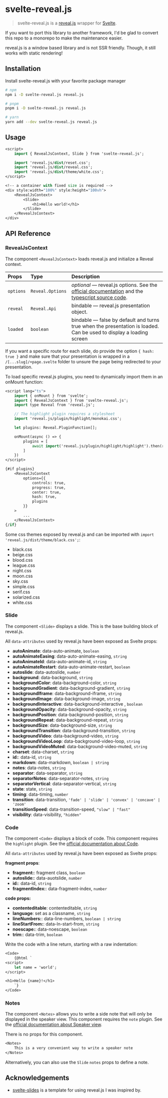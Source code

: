 # svelte-reveal.js

> svelte-reveal.js is a [reveal.js](https://revealjs.com/) wrapper for [Svelte](https://svelte.dev/).

If you want to port this library to another framework, I'd be glad to convert this repo to a monorepo to make the maintenance easier.

reveal.js is a window based library and is not SSR friendly. Though, it still works with static rendering!

## Installation

Install svelte-reveal.js with your favorite package manager

```bash
# npm
npm i -D svelte-reveal.js reveal.js
```

```bash
# pnpm
pnpm i -D svelte-reveal.js reveal.js
```

```bash
# yarn
yarn add --dev svelte-reveal.js reveal.js
```

## Usage

```sv
<script>
	import { RevealJsContext, Slide } from 'svelte-reveal.js';

	import 'reveal.js/dist/reset.css';
	import 'reveal.js/dist/reveal.css';
	import 'reveal.js/dist/theme/white.css';
</script>

<!-- a container with fixed size is required -->
<div style:width="100%" style:height="100vh">
	<RevealJsContext>
		<Slide>
			<h1>Hello world!</h1>
		</Slide>
	</RevealJsContext>
</div>
```

## API Reference

### RevealJsContext

The component `<RevealJsContext>` loads reveal.js and initialize a Reveal context.

| Props     | Type             | Description                                                                                                                                                                                                            |
| :-------- | :--------------- | :--------------------------------------------------------------------------------------------------------------------------------------------------------------------------------------------------------------------- |
| `options` | `Reveal.Options` | _optional_ — reveal.js options. See the [official documentation](https://revealjs.com/config/) and the [typescript source code](https://github.com/kwatanwa17/DefinitelyTyped/blob/master/types/reveal.js/index.d.ts). |
| `reveal` | `Reveal.Api` | bindable — reveal.js presentation object. |
| `loaded` | `boolean` | bindable — false by default and turns true when the presentation is loaded. Can be used to display  a loading screen |

If you want a specific route for each slide, do provide the option `{ hash: true }` and make sure that your presentation is wrapped in a `/[...slug]/+page.svelte` folder to unsure the page being redirected to your presentation.

To load specific reveal.js plugins, you need to dynamically import them in an onMount function:

```sv
<script lang="ts">
	import { onMount } from 'svelte';
	import { RevealJsContext } from 'svelte-reveal.js';
	import type Reveal from 'reveal.js';

	// The highlight plugin requires a stylesheet
	import 'reveal.js/plugin/highlight/monokai.css';

	let plugins: Reveal.PluginFunction[];

	onMount(async () => {
		plugins = [
			await import('reveal.js/plugin/highlight/highlight').then(res => res.default)
		]
	})
</script>

{#if plugins}
	<RevealJsContext
		options={{
			controls: true,
			progress: true,
			center: true,
			hash: true,
			plugins
		}}
	>
		...
	</RevealJsContext>
{/if}
```

Some css themes exposed by reveal.js and can be imported with `import 'reveal.js/dist/theme/black.css';`:

- black.css
- beige.css
- blood.css
- league.css
- night.css
- moon.css
- sky.css
- simple.css
- serif.css
- solarized.css
- white.css

### Slide

The component `<Slide>` displays a slide. This is the base building block of reveal.js.

All `data-attributes` used by reveal.js have been exposed as Svelte props:

- **autoAnimate**: data-auto-animate, `boolean`
- **autoAnimateEasing**: data-auto-animate-easing, `string`
- **autoAnimateId**: data-auto-animate-id, `string`
- **autoAnimateRestart**: data-auto-animate-restart, `boolean`
- **autoslide**: data-autoslide, `number`
- **background**: data-background, `string`
- **backgroundColor**: data-background-color, `string`
- **backgroundGradient**: data-background-gradient, `string`
- **backgroundIframe**: data-background-iframe, `string`
- **backgroundImage**: data-background-image, `string`
- **backgroundInteractive**: data-background-interactive , `boolean`
- **backgroundOpacity**: data-background-opacity, `string`
- **backgroundPosition**: data-background-position, `string`
- **backgroundRepeat**: data-background-repeat, `string`
- **backgroundSize**: data-background-size, `string`
- **backgroundTransition**: data-background-transition, `string`
- **backgroundVideo**: data-background-video, `string`
- **backgroundVideoLoop**: data-background-video-loop, `string`
- **backgroundVideoMuted**: data-background-video-muted, `string`
- **charset**: data-charset, `string`
- **id:**: data-id, `string`
- **markdown**: data-markdown, `boolean | string`
- **notes**: data-notes, `string`
- **separator**: data-separator, `string`
- **separatorNotes**: data-separator-notes, `string`
- **separatorVertical**: data-separator-vertical, `string`
- **state**: state, `string`
- **timing**: data-timing, `number`
- **transition**: data-transition, `'fade' | 'slide' | 'convex' | 'concave' | 'zoom'`
- **transitionSpeed**: data-transition-speed, `"slow" | "fast"`
- **visibility**: data-visibility, `"hidden"`

### Code

The component `<Code>` displays a block of code. This component requires the `highlight` plugin. See the [official documentation about Code](https://revealjs.com/code/).

All `data-attributes` used by reveal.js have been exposed as Svelte props:

**fragment props**:

- **fragment:**: fragment class, `boolean`
- **autoslide:**: data-auotslide, `number`
- **id:**: data-id, `string`
- **fragmentIndex:**: data-fragment-index, `number`

**code props:**

- **contenteditable**: contenteditable, `string`
- **language**: set as a classname, `string`
- **lineNumbers:**: data-line-numbers, `boolean | string`
- **lineStartFrom:**: data-ln-start-from, `string`
- **noescape:**: data-noescape, `boolean`
- **trim:**: data-trim, `boolean`

Write the code with a line return, starting with a raw indentation:

```sv
<Code>
	{@html `
<script>
	let name = 'world';
</script>

<h1>Hello {name}!</h1>
	`}
</Code>
```

### Notes

The component `<Notes>` allows you to write a side note that will only be displayed in the speaker view. This component requires the `note` plugin. See the [official documentation about Speaker view](https://revealjs.com/speaker-view/).

There is no props for this component.

```sv
<Notes>
	This is a very convenient way to write a speaker note
</Notes>
```

Alternatively, you can also use the `Slide` `notes` props to define a note.

## Acknowledgements

- [svelte-slides](https://github.com/rajasegar/svelte-slides) is a template for using reveal.js I was inspired by.
